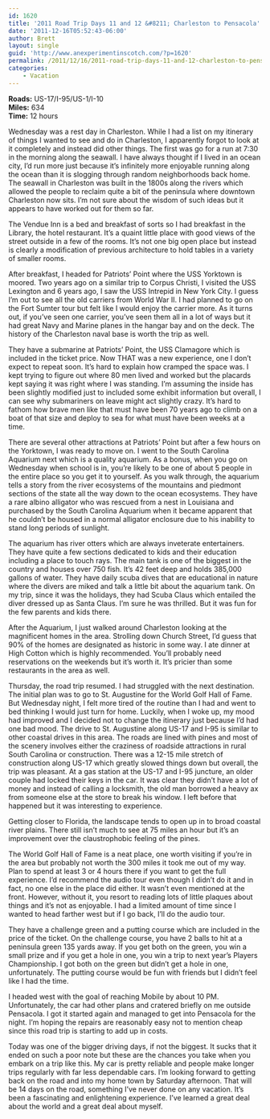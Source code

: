 ```yaml
---
id: 1620
title: '2011 Road Trip Days 11 and 12 &#8211; Charleston to Pensacola'
date: '2011-12-16T05:52:43-06:00'
author: Brett
layout: single
guid: 'http://www.anexperimentinscotch.com/?p=1620'
permalink: /2011/12/16/2011-road-trip-days-11-and-12-charleston-to-pensacola/
categories:
    - Vacation
---
```


**Roads:** US-17/I-95/US-1/I-10  
**Miles:** 634  
**Time:** 12 hours

Wednesday was a rest day in Charleston. While I had a list on my itinerary of things I wanted to see and do in Charleston, I apparently forgot to look at it completely and instead did other things. The first was go for a run at 7:30 in the morning along the seawall. I have always thought if I lived in an ocean city, I’d run more just because it’s infinitely more enjoyable running along the ocean than it is slogging through random neighborhoods back home. The seawall in Charleston was built in the 1800s along the rivers which allowed the people to reclaim quite a bit of the peninsula where downtown Charleston now sits. I’m not sure about the wisdom of such ideas but it appears to have worked out for them so far.

The Vendue Inn is a bed and breakfast of sorts so I had breakfast in the Library, the hotel restaurant. It’s a quaint little place with good views of the street outside in a few of the rooms. It’s not one big open place but instead is clearly a modification of previous architecture to hold tables in a variety of smaller rooms.

After breakfast, I headed for Patriots’ Point where the USS Yorktown is moored. Two years ago on a similar trip to Corpus Christi, I visited the USS Lexington and 6 years ago, I saw the USS Intrepid in New York City. I guess I’m out to see all the old carriers from World War II. I had planned to go on the Fort Sumter tour but felt like I would enjoy the carrier more. As it turns out, if you’ve seen one carrier, you’ve seen them all in a lot of ways but it had great Navy and Marine planes in the hangar bay and on the deck. The history of the Charleston naval base is worth the trip as well.

They have a submarine at Patriots’ Point, the USS Clamagore which is included in the ticket price. Now THAT was a new experience, one I don’t expect to repeat soon. It’s hard to explain how cramped the space was. I kept trying to figure out where 80 men lived and worked but the placards kept saying it was right where I was standing. I’m assuming the inside has been slightly modified just to included some exhibit information but overall, I can see why submariners on leave might act slightly crazy. It’s hard to fathom how brave men like that must have been 70 years ago to climb on a boat of that size and deploy to sea for what must have been weeks at a time.

There are several other attractions at Patriots’ Point but after a few hours on the Yorktown, I was ready to move on. I went to the South Carolina Aquarium next which is a quality aquarium. As a bonus, when you go on Wednesday when school is in, you’re likely to be one of about 5 people in the entire place so you get it to yourself. As you walk through, the aquarium tells a story from the river ecosystems of the mountains and piedmont sections of the state all the way down to the ocean ecosystems. They have a rare albino alligator who was rescued from a nest in Louisiana and purchased by the South Carolina Aquarium when it became apparent that he couldn’t be housed in a normal alligator enclosure due to his inability to stand long periods of sunlight.

The aquarium has river otters which are always inveterate entertainers. They have quite a few sections dedicated to kids and their education including a place to touch rays. The main tank is one of the biggest in the country and houses over 750 fish. It’s 42 feet deep and holds 385,000 gallons of water. They have daily scuba dives that are educational in nature where the divers are miked and talk a little bit about the aquarium tank. On my trip, since it was the holidays, they had Scuba Claus which entailed the diver dressed up as Santa Claus. I’m sure he was thrilled. But it was fun for the few parents and kids there.

After the Aquarium, I just walked around Charleston looking at the magnificent homes in the area. Strolling down Church Street, I’d guess that 90% of the homes are designated as historic in some way. I ate dinner at High Cotton which is highly recommended. You’ll probably need reservations on the weekends but it’s worth it. It’s pricier than some restaurants in the area as well.

Thursday, the road trip resumed. I had struggled with the next destination. The initial plan was to go to St. Augustine for the World Golf Hall of Fame. But Wednesday night, I felt more tired of the routine than I had and went to bed thinking I would just turn for home. Luckily, when I woke up, my mood had improved and I decided not to change the itinerary just because I’d had one bad mood. The drive to St. Augustine along US-17 and I-95 is similar to other coastal drives in this area. The roads are lined with pines and most of the scenery involves either the craziness of roadside attractions in rural South Carolina or construction. There was a 12-15 mile stretch of construction along US-17 which greatly slowed things down but overall, the trip was pleasant. At a gas station at the US-17 and I-95 juncture, an older couple had locked their keys in the car. It was clear they didn’t have a lot of money and instead of calling a locksmith, the old man borrowed a heavy ax from someone else at the store to break his window. I left before that happened but it was interesting to experience.

Getting closer to Florida, the landscape tends to open up in to broad coastal river plains. There still isn’t much to see at 75 miles an hour but it’s an improvement over the claustrophobic feeling of the pines.

The World Golf Hall of Fame is a neat place, one worth visiting if you’re in the area but probably not worth the 300 miles it took me out of my way. Plan to spend at least 3 or 4 hours there if you want to get the full experience. I’d recommend the audio tour even though I didn’t do it and in fact, no one else in the place did either. It wasn’t even mentioned at the front. However, without it, you resort to reading lots of little plaques about things and it’s not as enjoyable. I had a limited amount of time since I wanted to head farther west but if I go back, I’ll do the audio tour.

They have a challenge green and a putting course which are included in the price of the ticket. On the challenge course, you have 2 balls to hit at a peninsula green 135 yards away. If you get both on the green, you win a small prize and if you get a hole in one, you win a trip to next year’s Players Championship. I got both on the green but didn’t get a hole in one, unfortunately. The putting course would be fun with friends but I didn’t feel like I had the time.

I headed west with the goal of reaching Mobile by about 10 PM. Unfortunately, the car had other plans and cratered briefly on me outside Pensacola. I got it started again and managed to get into Pensacola for the night. I’m hoping the repairs are reasonably easy not to mention cheap since this road trip is starting to add up in costs.

Today was one of the bigger driving days, if not the biggest. It sucks that it ended on such a poor note but these are the chances you take when you embark on a trip like this. My car is pretty reliable and people make longer trips regularly with far less dependable cars. I’m looking forward to getting back on the road and into my home town by Saturday afternoon. That will be 14 days on the road, something I’ve never done on any vacation. It’s been a fascinating and enlightening experience. I’ve learned a great deal about the world and a great deal about myself.